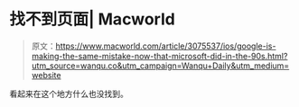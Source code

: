 # 找不到页面| Macworld

> 原文：<https://www.macworld.com/article/3075537/ios/google-is-making-the-same-mistake-now-that-microsoft-did-in-the-90s.html?utm_source=wanqu.co&utm_campaign=Wanqu+Daily&utm_medium=website>

看起来在这个地方什么也没找到。